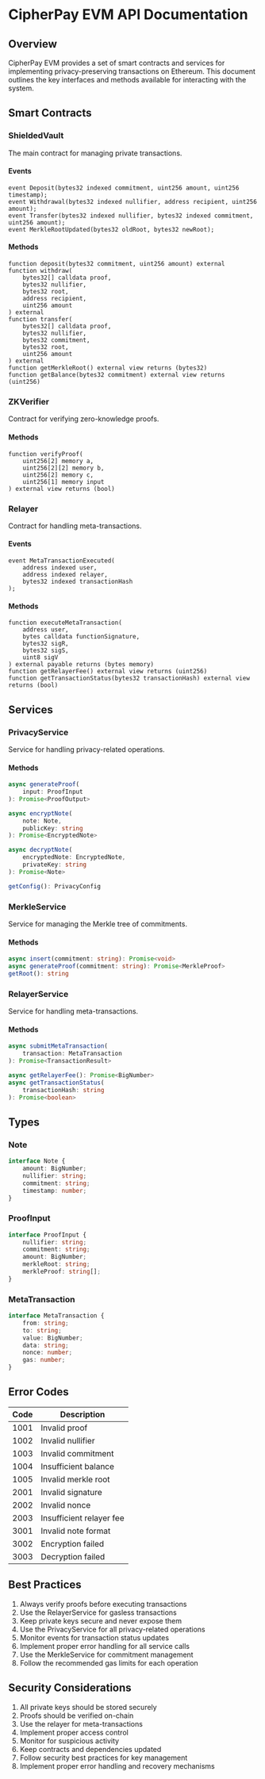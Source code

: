 # CipherPay EVM API Documentation

## Overview
CipherPay EVM provides a set of smart contracts and services for implementing privacy-preserving transactions on Ethereum. This document outlines the key interfaces and methods available for interacting with the system.

## Smart Contracts

### ShieldedVault
The main contract for managing private transactions.

#### Events
```solidity
event Deposit(bytes32 indexed commitment, uint256 amount, uint256 timestamp);
event Withdrawal(bytes32 indexed nullifier, address recipient, uint256 amount);
event Transfer(bytes32 indexed nullifier, bytes32 indexed commitment, uint256 amount);
event MerkleRootUpdated(bytes32 oldRoot, bytes32 newRoot);
```

#### Methods
```solidity
function deposit(bytes32 commitment, uint256 amount) external
function withdraw(
    bytes32[] calldata proof,
    bytes32 nullifier,
    bytes32 root,
    address recipient,
    uint256 amount
) external
function transfer(
    bytes32[] calldata proof,
    bytes32 nullifier,
    bytes32 commitment,
    bytes32 root,
    uint256 amount
) external
function getMerkleRoot() external view returns (bytes32)
function getBalance(bytes32 commitment) external view returns (uint256)
```

### ZKVerifier
Contract for verifying zero-knowledge proofs.

#### Methods
```solidity
function verifyProof(
    uint256[2] memory a,
    uint256[2][2] memory b,
    uint256[2] memory c,
    uint256[1] memory input
) external view returns (bool)
```

### Relayer
Contract for handling meta-transactions.

#### Events
```solidity
event MetaTransactionExecuted(
    address indexed user,
    address indexed relayer,
    bytes32 indexed transactionHash
);
```

#### Methods
```solidity
function executeMetaTransaction(
    address user,
    bytes calldata functionSignature,
    bytes32 sigR,
    bytes32 sigS,
    uint8 sigV
) external payable returns (bytes memory)
function getRelayerFee() external view returns (uint256)
function getTransactionStatus(bytes32 transactionHash) external view returns (bool)
```

## Services

### PrivacyService
Service for handling privacy-related operations.

#### Methods
```typescript
async generateProof(
    input: ProofInput
): Promise<ProofOutput>

async encryptNote(
    note: Note,
    publicKey: string
): Promise<EncryptedNote>

async decryptNote(
    encryptedNote: EncryptedNote,
    privateKey: string
): Promise<Note>

getConfig(): PrivacyConfig
```

### MerkleService
Service for managing the Merkle tree of commitments.

#### Methods
```typescript
async insert(commitment: string): Promise<void>
async generateProof(commitment: string): Promise<MerkleProof>
getRoot(): string
```

### RelayerService
Service for handling meta-transactions.

#### Methods
```typescript
async submitMetaTransaction(
    transaction: MetaTransaction
): Promise<TransactionResult>

async getRelayerFee(): Promise<BigNumber>
async getTransactionStatus(
    transactionHash: string
): Promise<boolean>
```

## Types

### Note
```typescript
interface Note {
    amount: BigNumber;
    nullifier: string;
    commitment: string;
    timestamp: number;
}
```

### ProofInput
```typescript
interface ProofInput {
    nullifier: string;
    commitment: string;
    amount: BigNumber;
    merkleRoot: string;
    merkleProof: string[];
}
```

### MetaTransaction
```typescript
interface MetaTransaction {
    from: string;
    to: string;
    value: BigNumber;
    data: string;
    nonce: number;
    gas: number;
}
```

## Error Codes

| Code | Description |
|------|-------------|
| 1001 | Invalid proof |
| 1002 | Invalid nullifier |
| 1003 | Invalid commitment |
| 1004 | Insufficient balance |
| 1005 | Invalid merkle root |
| 2001 | Invalid signature |
| 2002 | Invalid nonce |
| 2003 | Insufficient relayer fee |
| 3001 | Invalid note format |
| 3002 | Encryption failed |
| 3003 | Decryption failed |

## Best Practices

1. Always verify proofs before executing transactions
2. Use the RelayerService for gasless transactions
3. Keep private keys secure and never expose them
4. Use the PrivacyService for all privacy-related operations
5. Monitor events for transaction status updates
6. Implement proper error handling for all service calls
7. Use the MerkleService for commitment management
8. Follow the recommended gas limits for each operation

## Security Considerations

1. All private keys should be stored securely
2. Proofs should be verified on-chain
3. Use the relayer for meta-transactions
4. Implement proper access control
5. Monitor for suspicious activity
6. Keep contracts and dependencies updated
7. Follow security best practices for key management
8. Implement proper error handling and recovery mechanisms
